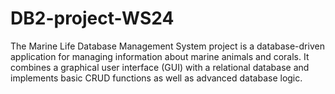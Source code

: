 # DB2-project-WS24
The Marine Life Database Management System project is a database-driven application for managing information about marine animals and corals.
It combines a graphical user interface (GUI) with a relational database and implements basic CRUD functions as well as advanced database logic.
